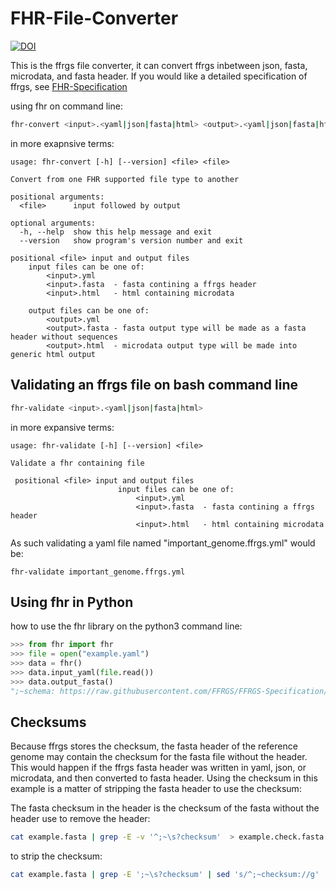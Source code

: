 # FHR-File-Converter
[![DOI](https://zenodo.org/badge/DOI/10.5281/zenodo.6762547.svg)](https://doi.org/10.5281/zenodo.6762547)

This is the ffrgs file converter, it can convert ffrgs inbetween json, fasta, microdata, and fasta header. If you would like a detailed specification of ffrgs, see [FHR-Specification](https://github.com/FAIR-bioHeaders/FHR-Specification)

using fhr on command line:

```bash
fhr-convert <input>.<yaml|json|fasta|html> <output>.<yaml|json|fasta|html>
```

in more exapnsive terms:

```
usage: fhr-convert [-h] [--version] <file> <file>

Convert from one FHR supported file type to another

positional arguments:
  <file>      input followed by output

optional arguments:
  -h, --help  show this help message and exit
  --version   show program's version number and exit

positional <file> input and output files
    input files can be one of:
        <input>.yml
        <input>.fasta  - fasta contining a ffrgs header
        <input>.html   - html containing microdata

    output files can be one of:
        <output>.yml
        <output>.fasta - fasta output type will be made as a fasta header without sequences
        <output>.html  - microdata output type will be made into generic html output
```

## Validating an ffrgs file on bash command line


```bash
fhr-validate <input>.<yaml|json|fasta|html>
```

in more expansive terms:

```
usage: fhr-validate [-h] [--version] <file>

Validate a fhr containing file

 positional <file> input and output files
                        input files can be one of:
                            <input>.yml
                            <input>.fasta  - fasta contining a ffrgs header
                            <input>.html   - html containing microdata
```


As such validating a yaml file named "important\_genome.ffrgs.yml" would be:

`fhr-validate important_genome.ffrgs.yml`



## Using fhr in Python

how to use the fhr library on the python3 command line:

```python
>>> from fhr import fhr
>>> file = open("example.yaml")
>>> data = fhr()
>>> data.input_yaml(file.read())
>>> data.output_fasta()
";~schema: https://raw.githubusercontent.com/FFRGS/FFRGS-Specification/main/ffrgs.json\n;~schemaVersion: 1\n;~genome: Bombas huntii\n;~version: 0.0.1\n;~author:;~  name:Adam Wright\n;~  url:https://wormbase.org/resource/person/WBPerson30813\n;~assembler:;~  name:David Molik\n;~  url:https:/david.molik.co/person\n;~place:;~  name:PBARC\n;~  url:https://www.ars.usda.gov/pacific-west-area/hilo-hi/daniel-k-inouye-us-pacific-basin-agricultural-research-center/\n;~taxa: Bombas huntii\n;~assemblySoftware: HiFiASM\n;~physicalSample: Located in Freezer 33, Drawer 137\n;~dateCreated: 2022-03-21\n;~instrument: ['Sequel IIe', 'Nanopore']\n;~scholarlyArticle: https://doi.org/10.1371/journal.pntd.0008755\n;~documentation: Built assembly from... \n;~identifier: ['gkx10242566416842']\n;~relatedLink: ['https/david.molik.co/genome']\n;~funding: some\n;~licence: public domain\n"
```

## Checksums

Because ffrgs stores the checksum, the fasta header of the reference genome may contain the checksum for the fasta file without the header. This would happen if the ffrgs fasta header was written in yaml, json, or microdata, and then converted to fasta header. Using the checksum in this example is a matter of stripping the fasta header to use the checksum:

The fasta checksum in the header is the checksum of the fasta without the header use to remove the header:

```bash
cat example.fasta | grep -E -v '^;~\s?checksum'  > example.check.fasta
```

to strip the checksum:


```bash
cat example.fasta | grep -E ';~\s?checksum' | sed 's/^;~checksum://g' | sed '/\'//g'
```
